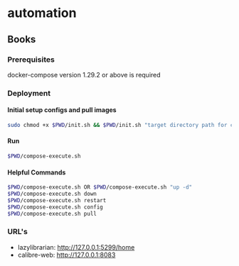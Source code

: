# automation

## Books

### Prerequisites

docker-compose version 1.29.2 or above is required

### Deployment

#### Initial setup configs and pull images

```bash
sudo chmod +x $PWD/init.sh && $PWD/init.sh "target directory path for configs and downloads"
```

#### Run

```bash
$PWD/compose-execute.sh
```

#### Helpful Commands

```bash
$PWD/compose-execute.sh OR $PWD/compose-execute.sh "up -d"
$PWD/compose-execute.sh down
$PWD/compose-execute.sh restart
$PWD/compose-execute.sh config
$PWD/compose-execute.sh pull
```

### URL's

- lazylibrarian: http://127.0.0.1:5299/home
- calibre-web: http://127.0.0.1:8083
